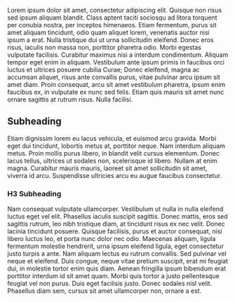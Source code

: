 Lorem ipsum dolor sit amet, consectetur adipiscing elit. Quisque non risus sed ipsum aliquam blandit. Class aptent taciti sociosqu ad litora torquent per conubia nostra, per inceptos himenaeos. Etiam fermentum, purus sit amet aliquam tincidunt, odio quam aliquet lorem, venenatis auctor nisi ipsum a erat. Nulla tristique dui ut urna sollicitudin eleifend. Donec eros risus, iaculis non massa non, porttitor pharetra odio. Morbi egestas vulputate facilisis. Curabitur maximus nisi a interdum condimentum. Aliquam tempor eget enim in aliquam. Vestibulum ante ipsum primis in faucibus orci luctus et ultrices posuere cubilia Curae; Donec eleifend, magna ac accumsan aliquet, risus ante convallis purus, vitae pulvinar arcu ipsum sit amet diam. Proin consequat, arcu sit amet vestibulum pharetra, ipsum enim faucibus ex, in vulputate ex nunc sed felis. Etiam quis mauris sit amet nunc ornare sagittis at rutrum risus. Nulla facilisi.

## Subheading

Etiam dignissim lorem eu lacus vehicula, et euismod arcu gravida. Morbi eget dui tincidunt, lobortis metus at, porttitor neque. Nam interdum aliquam metus. Proin mollis purus libero, in blandit velit cursus elementum. Donec lacus tellus, ultrices ut sodales non, scelerisque id libero. Nullam at enim magna. Curabitur mauris mauris, laoreet sit amet sollicitudin sit amet, viverra id arcu. Suspendisse ultricies arcu eu augue faucibus consectetur.

### H3 Subheading

Nam consequat vulputate ullamcorper. Vestibulum ut nulla in nulla eleifend luctus eget vel elit. Phasellus iaculis suscipit sagittis. Donec mattis, eros sed sagittis rutrum, leo nibh tristique diam, at tincidunt risus ex nec velit. Donec lacinia tincidunt posuere. Quisque facilisis, purus et auctor consequat, nisi libero luctus leo, et porta nunc dolor nec odio. Maecenas aliquam, ligula fermentum molestie hendrerit, urna ipsum eleifend ligula, eget consectetur justo turpis a ante. Nam aliquam lectus eu rutrum convallis. Sed pulvinar vel neque et eleifend. Duis congue, neque vitae pretium suscipit, erat mi feugiat dui, in molestie tortor enim quis diam. Aenean fringilla ipsum bibendum erat porttitor interdum id sit amet quam. Morbi quis tortor a justo pellentesque feugiat vel non purus. Duis eget facilisis justo. Donec sodales nisl velit. Phasellus diam sem, cursus sit amet ullamcorper non, ornare a est.
